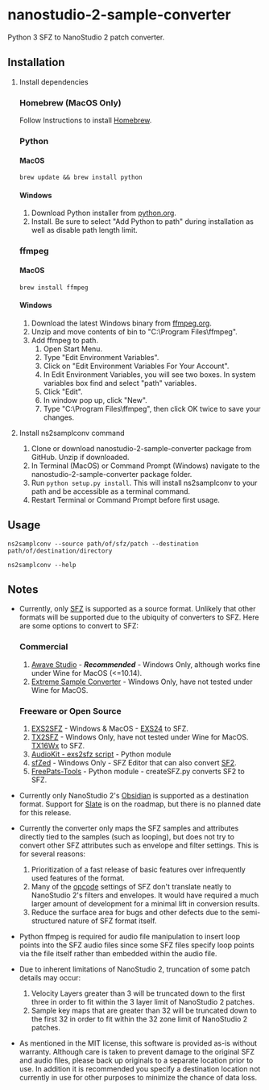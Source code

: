 # nanostudio-2-sample-converter
Python 3 SFZ to NanoStudio 2 patch converter.

## Installation
1. Install dependencies

    ### Homebrew (MacOS Only)
    Follow Instructions to install [Homebrew](https://brew.sh/).

    ### Python
    #### MacOS
    ```brew update && brew install python```
    #### Windows
    1. Download Python installer from [python.org](https://www.python.org/).
    2. Install. Be sure to select "Add Python to path" during installation as well as disable path length limit.
   
    ### ffmpeg
    #### MacOS
    ```brew install ffmpeg```
    #### Windows
    1. Download the latest Windows binary from [ffmpeg.org](http://ffmpeg.org/).
    2. Unzip and move contents of bin to "C:\Program Files\ffmpeg".
    3. Add ffmpeg to path.
        1. Open Start Menu.
        2. Type "Edit Environment Variables".
        3. Click on "Edit Environment Variables For Your Account".
        4. In Edit Environment Variables, you will see two boxes. In system variables box find and select "path" variables.
        5. Click "Edit".
        6. In window pop up, click "New".
        7. Type "C:\Program Files\ffmpeg", then click OK twice to save your changes.
    

2. Install ns2samplconv command
    1. Clone or download nanostudio-2-sample-converter package from GitHub. Unzip if downloaded.
    2. In Terminal (MacOS) or Command Prompt (Windows) navigate to the nanostudio-2-sample-converter package folder.
    3. Run ```python setup.py install```. This will install ns2samplconv to your path and be accessible as a terminal command.
    4. Restart Terminal or Command Prompt before first usage.
    
## Usage
```ns2samplconv --source path/of/sfz/patch --destination path/of/destination/directory```

```ns2samplconv --help```

## Notes

- Currently, only [SFZ](https://sfzformat.com/) is supported as a source format. Unlikely that other formats will be supported due to the ubiquity of converters to SFZ. Here are some options to convert to SFZ:
    ### Commercial
    1. [Awave Studio](https://www.fmjsoft.com/awavestudio.html#main) - ***Recommended*** - Windows Only, although works fine under Wine for MacOS (<=10.14).
    2. [Extreme Sample Converter](https://extranslator.com/index.php?page=exsc) - Windows Only, have not tested under Wine for MacOS.
    ### Freeware or Open Source
    1. [EXS2SFZ](https://www.bjoernbojahr.de/exs2sfz.html) - Windows & MacOS - [EXS24](https://support.apple.com/en-us/HT211115) to SFZ.
    2. [TX2SFZ](https://www.kvraudio.com/product/awave-studio-by-fmj-software/news) - Windows Only, have not tested under Wine for MacOS. [TX16Wx](https://www.tx16wx.com/) to SFZ.
    3. [AudioKit - exs2sfz script](https://github.com/AudioKit/SamplerDemo/blob/master/Sounds/exs2sfz.py) - Python module
    4. [sfZed](http://audio.clockbeat.com/sfZed.html) - Windows Only - SFZ Editor that can also convert [SF2](https://en.wikipedia.org/wiki/SoundFont).
    5. [FreePats-Tools](https://github.com/freepats/freepats-tools) - Python module - createSFZ.py converts SF2 to SFZ.


- Currently only NanoStudio 2's [Obsidian](https://www.blipinteractive.co.uk/nanostudio2/user-manual/Obsidian.html) is supported as a destination format. Support for [Slate](https://www.blipinteractive.co.uk/nanostudio2/user-manual/Slate.html) is on the roadmap, but there is no planned date for this release.

- Currently the converter only maps the SFZ samples and attributes directly tied to the samples (such as looping), but does not try to convert other SFZ attributes such as envelope and filter settings. This is for several reasons:
    1. Prioritization of a fast release of basic features over infrequently used features of the format.
    2. Many of the [opcode](https://sfzformat.com/opcodes/) settings of SFZ don't translate neatly to NanoStudio 2's filters and envelopes. It would have required a much larger amount of development for a minimal lift in conversion results.
    3. Reduce the surface area for bugs and other defects due to the semi-structured nature of SFZ format itself.
    
- Python ffmpeg is required for audio file manipulation to insert loop points into the SFZ audio files since some SFZ files specify loop points via the file itself rather than embedded within the audio file.
- Due to inherent limitations of NanoStudio 2, truncation of some patch details may occur:
    1. Velocity Layers greater than 3 will be truncated down to the first three in order to fit within the 3 layer limit of NanoStudio 2 patches.
    2. Sample key maps that are greater than 32 will be truncated down to the first 32 in order to fit within the 32 zone limit of NanoStudio 2 patches.
    
- As mentioned in the MIT license, this software is provided as-is without warranty. Although care is taken to prevent damage to the original SFZ and audio files, please back up originals to a separate location prior to use. In addition it is recommended you specify a destination location not currently in use for other purposes to minimize the chance of data loss.
